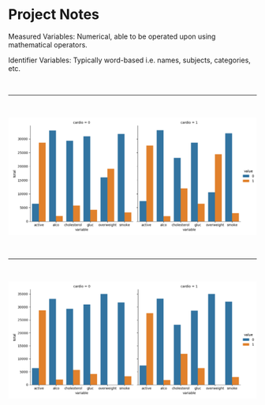 # Project Notes

Measured Variables: Numerical, able to be operated upon using mathematical operators.

Identifier Variables: Typically word-based i.e. names, subjects, categories, etc.


<br>

---

<br>


![Figure 1](FIgure_1.png "Figure 1")

<br>

---

<br>

![Figure_2](catplot.png "Figure 2")

<br>

